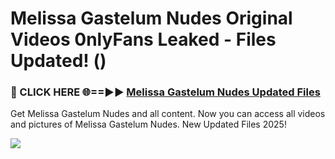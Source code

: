 # Melissa Gastelum Nudes Original Videos 0nlyFans Leaked - Files Updated! ()

<h3>🔴 CLICK HERE 🌐==►► <a href="https://tinyurl.com/2p9ay9w9" rel="nofollow">Melissa Gastelum Nudes Updated Files</a></h3>

Get Melissa Gastelum Nudes and all content. Now you can access all videos and pictures of Melissa Gastelum Nudes. New Updated Files 2025!

[![](https://i.imgur.com/KQgVmj3.gif)](https://tinyurl.com/2p9ay9w9)
